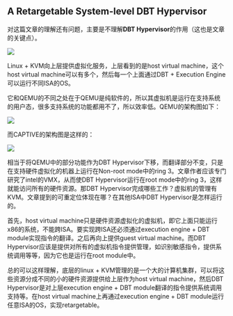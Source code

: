 ## A Retargetable System-level DBT Hypervisor

对这篇文章的理解还有问题，主要是不理解**DBT Hypervisor**的作用（这也是文章的关键点）。

![](https://github.com/UtopianFuture/UtopianFuture.github.io/blob/master/image/13.1.png?raw=true)  


Linux + KVM向上层提供虚拟化服务，上层看到的是host virtual machine，这个host virtual machine可以有多个，然后每一个上面通过DBT + Execution Engine可以运行不同ISA的OS。

它和QEMU的不同之处在于QEMU是纯软件的，所以其虚拟机是运行在支持系统的用户态，很多支持系统的功能都用不了，所以效率低。QEMU的架构图如下：

 ![](https://github.com/UtopianFuture/UtopianFuture.github.io/blob/master/image/13.2.png?raw=true)

而CAPTIVE的架构图是这样的：

![](https://github.com/UtopianFuture/UtopianFuture.github.io/blob/master/image/13.3.png?raw=true)  


相当于将QEMU中的部分功能作为DBT Hypervisor下移，而翻译部分不变，只是在支持硬件虚拟化的机器上运行在Non-root mode中的ring 3。文章作者应该专门研究了intel的VMX，从而使DBT Hypervisor运行在root mode中的ring 3，这样就能访问所有的硬件资源。那DBT Hypervisor完成哪些工作？虚拟机的管理有KVM。文章提到的可重定位体现在哪？在其他ISA中DBT Hypervisor是怎样运行的。

首先，host virtual machine只是硬件资源虚拟化的虚拟机，即它上面只能运行x86的系统，不能跨ISA。要实现跨ISA还必须通过execution engine + DBT module实现指令的翻译。之后再向上提供guest virtual machine。而DBT Hypervisor应该是提供对所有的虚拟机指令提供管理，如识别敏感指令，提供系统调用等等，因为它也是运行在root module中。

总的可以这样理解，底层的linux + KVM管理的是一个大的计算机集群，可以将这些资源分成不同的小的硬件资源提供给上层作为host virtual machine，然后DBT Hypervisor是对上层execution engine + DBT module翻译的指令提供系统调用支持等。在host virtual machine上再通过execution engine + DBT module运行任意ISA的OS，实现retargetable。